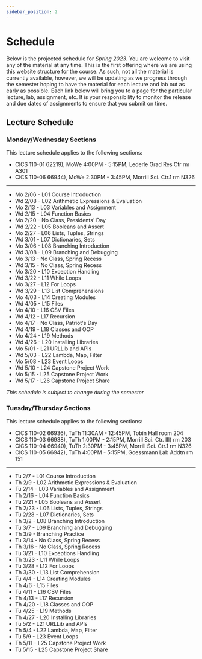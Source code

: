 ```yaml
---
sidebar_position: 2
---
```


# Schedule

Below is the projected schedule for *Spring 2023*. You are welcome to visit any of the material at any time. This is the first offering where we are using this website structure for the course. As such, not all the material is currently available, however, we will be updating as we progress through the semester hoping to have the material for each lecture and lab out as early as possible. Each link below will bring you to a page for the particular lecture, lab, assignment, etc. It is your responsibility to monitor the release and due dates of assignments to ensure that you submit on time.

## Lecture Schedule

### Monday/Wednesday Sections

This lecture schedule applies to the following sections:

- CICS 110-01 62219), MoWe 4:00PM - 5:15PM, Lederle Grad Res Ctr rm A301
- CICS 110-06 66944), MoWe 2:30PM - 3:45PM, Morrill Sci. Ctr.1 rm N326

---

- Mo 2/06 - L01 Course Introduction
- Wd 2/08 - L02 Arithmetic Expressions & Evaluation
- Mo 2/13 - L03 Variables and Assignment
- Wd 2/15 - L04 Function Basics
- Mo 2/20 - No Class, Presidents' Day
- Wd 2/22 - L05 Booleans and Assert
- Mo 2/27 - L06 Lists, Tuples, Strings
- Wd 3/01 - L07 Dictionaries, Sets
- Mo 3/06 - L08 Branching Introduction
- Wd 3/08 - L09 Branching and Debugging
- Mo 3/13 - No Class, Spring Recess
- Wd 3/15 - No Class, Spring Recess
- Mo 3/20 - L10 Exception Handling
- Wd 3/22 - L11 While Loops
- Mo 3/27 - L12 For Loops
- Wd 3/29 - L13 List Comprehensions
- Mo 4/03 - L14 Creating Modules
- Wd 4/05 - L15 Files
- Mo 4/10 - L16 CSV Files
- Wd 4/12 - L17 Recursion
- Mo 4/17 - No Class, Patriot's Day
- Wd 4/19 - L18 Classes and OOP
- Mo 4/24 - L19 Methods
- Wd 4/26 - L20 Installing Libraries
- Mo 5/01 - L21 URLLib and APIs
- Wd 5/03 - L22 Lambda, Map, Filter
- Mo 5/08 - L23 Event Loops
- Wd 5/10 - L24 Capstone Project Work
- Mo 5/15 - L25 Capstone Project Work
- Wd 5/17 - L26 Capstone Project Share

*This schedule is subject to change during the semester*

### Tuesday/Thursday Sections

This lecture schedule applies to the following sections:

- CICS 110-02 66936), TuTh 11:30AM - 12:45PM, Tobin Hall room 204
- CICS 110-03 66938), TuTh 1:00PM - 2:15PM, Morrill Sci. Ctr. III) rm 203
- CICS 110-04 66940), TuTh 2:30PM - 3:45PM, Morrill Sci. Ctr.1 rm N326
- CICS 110-05 66942), TuTh 4:00PM - 5:15PM, Goessmann Lab Addtn rm 151

---

- Tu 2/7 - L01 Course Introduction
- Th 2/9 - L02 Arithmetic Expressions & Evaluation
- Tu 2/14 - L03 Variables and Assignment
- Th 2/16 - L04 Function Basics
- Tu 2/21 - L05 Booleans and Assert
- Th 2/23 - L06 Lists, Tuples, Strings
- Tu 2/28 - L07 Dictionaries, Sets
- Th 3/2 - L08 Branching Introduction
- Tu 3/7 - L09 Branching and Debugging
- Th 3/9 - Branching Practice
- Tu 3/14 - No Class, Spring Recess
- Th 3/16 - No Class, Spring Recess
- Tu 3/21 - L10 Exceptions Handling 
- Th 3/23 - L11 While Loops
- Tu 3/28 - L12 For Loops
- Th 3/30 - L13 List Comprehension
- Tu 4/4 - L14 Creating Modules
- Th 4/6 - L15 Files
- Tu 4/11 - L16 CSV Files
- Th 4/13 - L17 Recursion
- Th 4/20 - L18 Classes and OOP
- Tu 4/25 - L19 Methods
- Th 4/27 - L20 Installing Libraries 
- Tu 5/2 - L21 URLLib and APIs
- Th 5/4 - L22 Lambda, Map, Filter
- Tu 5/9 - L23 Event Loops
- Th 5/11 - L25 Capstone Project Work
- Tu 5/15 - L25 Capstone Project Share